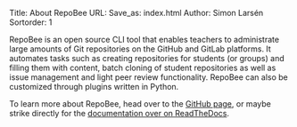 Title: About RepoBee
URL:
Save_as: index.html
Author: Simon Larsén
Sortorder: 1

RepoBee is an open source CLI tool that enables teachers to administrate large
amounts of Git repositories on the GitHub and GitLab platforms. It automates
tasks such as creating repositories for students (or groups) and filling them
with content, batch cloning of student repositories as well as issue management
and light peer review functionality. RepoBee can also be customized through
plugins written in Python.

To learn more about RepoBee, head over to the [GitHub
page](https://github.com/repobee/repobee), or maybe strike directly for the
[documentation over on ReadTheDocs](https://repobee.readthedocs.io).
